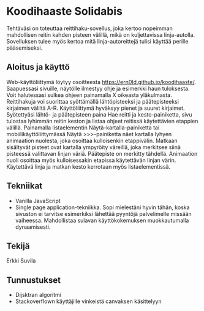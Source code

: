 # Koodihaaste Solidabis

Tehtäväsi on toteuttaa reittihaku-sovellus, joka kertoo nopeimman mahdollisen reitin kahden pisteen välillä, mikä on kuljettavissa linja-autolla. 
Sovelluksen tulee myös kertoa mitä linja-autoreittejä tulisi käyttää perille pääsemiseksi.

## Aloitus ja käyttö

Web-käyttöliittymä löytyy osoitteesta https://ern0ld.github.io/koodihaaste/.
Saapuessasi sivuille, näytölle ilmestyy ohje ja esimerkki haun tuloksesta. Voit halutessasi sulkea ohjeen painamalla X oikeasta yläkulmasta.
Reittihakuja voi suorittaa syöttämällä lähtöpisteeksi ja päätepisteeksi kirjaimen väliltä A-R. Käyttöliittymä hyväksyy pienet ja suuret kirjaimet.
Syötettyäsi lähtö- ja päätepisteen paina Hae reitti ja kesto-painiketta, sivu tulostaa lyhimmän reitin keston ja listaa ohjeet
reitissä käytettävien etappien välillä. Painamalla listaelementin Näytä-kartalla-painiketta tai mobiilikäyttöliittymässä Näytä >>>-painiketta
näet kartalla lyhyen animaation nuolesta, joka osoittaa kulloisenkin etappivälin. Matkaan sisältyvät pisteet ovat kartalla ympyröity väreillä, joka merkitsee siinä pisteessä valittavan linjan väriä. Päätepiste on merkitty tähdellä. Animaation nuoli osoittaa myös kulloisessakin etapissa käytettävän linjan värin. Käytettävä linja ja matkan kesto kerrotaan myös listaelementissä.

## Tekniikat

* Vanilla JavaScript
* Single page application-tekniikka. Sopi mielestäni hyvin tähän, koska sivuston ei tarvitse esimerkiksi lähettää pyyntöjä palvelimelle missään vaiheessa. Mahdollistaa sulavan käyttökokemuksen muokkautumalla dynaamisesti.

## Tekijä

Erkki Suvila

## Tunnustukset

* Dijsktran algoritmi
* Stackoverflown käyttäjille vinkeistä canvaksen käsittelyyn

